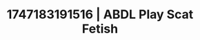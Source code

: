 ---
categories:
- Full-body chills
- Ethical porn
- Bi-curious stories
- Erotic close-up
- Safe for work
image: /assets/images/1747183191516.jpg
layout: post
seo:
  description: Featured content with sensual Scat Fetish, ABDL Play. HD images available.
  keywords: Scat Fetish, ABDL Play
  og_image: /assets/images/1747183191516.jpg
  schema_type: VisualArtwork
tags:
- '#1747183191516'
- Scat Fetish
- ABDL Play
title: 1747183191516 | ABDL Play Scat Fetish
---